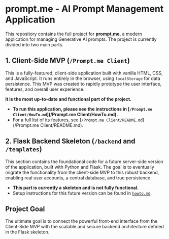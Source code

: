# prompt.me - AI Prompt Management Application

This repository contains the full project for **prompt.me**, a modern application for managing Generative AI prompts. The project is currently divided into two main parts.

## 1. Client-Side MVP (`/Prompt.me Client`)

This is a fully-featured, client-side application built with vanilla HTML, CSS, and JavaScript. It runs entirely in the browser, using `localStorage` for data persistence. This MVP was created to rapidly prototype the user interface, features, and overall user experience.

**It is the most up-to-date and functional part of the project.**

*   **To run this application, please see the instructions in [`/Prompt.me Client/HowTo.md`](/Prompt.me Client/HowTo.md).**
*   For a full list of its features, see [`/Prompt.me Client/README.md`](/Prompt.me Client/README.md).

## 2. Flask Backend Skeleton (`/backend` and `/templates`)

This section contains the foundational code for a future server-side version of the application, built with Python and Flask. The goal is to eventually migrate the functionality from the client-side MVP to this robust backend, enabling real user accounts, a central database, and true persistence.

*   **This part is currently a skeleton and is not fully functional.**
*   Setup instructions for this future version can be found in [`howto.md`](howto.md).

## Project Goal

The ultimate goal is to connect the powerful front-end interface from the Client-Side MVP with the scalable and secure backend architecture defined in the Flask skeleton.